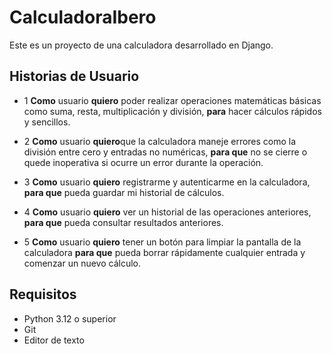 
# CalculadoraIbero

Este es un proyecto de una calculadora desarrollado en Django.


## Historias de Usuario

- 1 **Como** usuario **quiero** poder realizar operaciones matemáticas básicas como suma, resta, multiplicación y división, **para** hacer cálculos rápidos y sencillos.

- 2 **Como** usuario **quiero**que la calculadora maneje errores como la división entre cero y entradas no numéricas, **para que** no se cierre o quede inoperativa si ocurre un error durante la operación.

- 3 **Como** usuario **quiero** registrarme y autenticarme en la calculadora, **para que** pueda guardar mi historial de cálculos.

- 4 **Como** usuario **quiero** ver un historial de las operaciones anteriores, **para que**  pueda consultar resultados anteriores.

- 5 **Como** usuario **quiero** tener un botón para limpiar la pantalla de la calculadora **para que** pueda borrar rápidamente cualquier entrada y comenzar un nuevo cálculo.


## Requisitos

- Python 3.12 o superior
- Git
- Editor de texto


